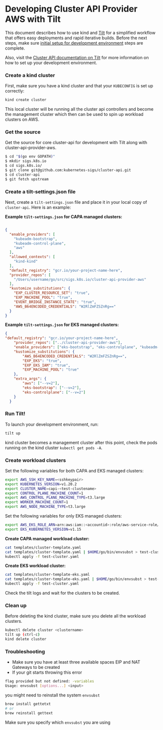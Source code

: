 #  Developing Cluster API Provider AWS  with Tilt
This document describes how to use kind and [Tilt][tilt] for a simplified workflow that offers easy deployments and rapid iterative builds.
Before the next steps, make sure [initial setup for development environment][Initial-setup-for-development-environment] steps are complete.

Also, visit the
[Cluster API documentation on Tilt][cluster_api_tilt] for more information on how to set up your development environment.

[tilt]: https://tilt.dev
[cluster_api_tilt]: https://master.cluster-api.sigs.k8s.io/developer/tilt.html
[Initial-setup-for-development-environment]: ./development.md/#initial-setup-for-development-environment

### Create a kind cluster
First, make sure you have a kind cluster and that your `KUBECONFIG` is set up correctly:

``` bash
kind create cluster
```
This local cluster will be running all the cluster api controllers and become the management cluster which then can be used to spin up workload clusters on AWS.

### Get the source

Get the source for core cluster-api for development with Tilt along with cluster-api-provider-aws.
```bash
$ cd "$(go env GOPATH)"
$ mkdir sigs.k8s.io
$ cd sigs.k8s.io/
$ git clone git@github.com:kubernetes-sigs/cluster-api.git
$ cd cluster-api
$ git fetch upstream
```

### Create a tilt-settings.json file

Next, create a `tilt-settings.json` file and place it in your local copy of `cluster-api`. Here is an example:

**Example `tilt-settings.json` for CAPA managed clusters:**

```json

{
  "enable_providers": [
    "kubeadm-bootstrap",
    "kubeadm-control-plane",
    "aws"
  ],
  "allowed_contexts": [
    "kind-kind"
  ],
  "default_registry": "gcr.io/your-project-name-here",
  "provider_repos": [
    "/Users/username/go/src/sigs.k8s.io/cluster-api-provider-aws"
  ],
  "kustomize_substitutions": {
    "EXP_CLUSTER_RESOURCE_SET": "true",
    "EXP_MACHINE_POOL": "true",
    "EVENT_BRIDGE_INSTANCE_STATE": "true",
    "AWS_B64ENCODED_CREDENTIALS": "W2RlZmFZSZnRg=="
  }
}
```

**Example `tilt-settings.json` for EKS managed clusters:**

```json
{
"default_registry": "gcr.io/your-project-name-here",
    "provider_repos": ["../cluster-api-provider-aws"],
    "enable_providers": ["eks-bootstrap", "eks-controlplane", "kubeadm-bootstrap", "kubeadm-control-plane", "aws"],
    "kustomize_substitutions": {
        "AWS_B64ENCODED_CREDENTIALS": "W2RlZmFZSZnRg==",
        "EXP_EKS": "true",
        "EXP_EKS_IAM": "true",
        "EXP_MACHINE_POOL": "true"
    },
    "extra_args": {
        "aws": ["--v=2"],
        "eks-bootstrap": ["--v=2"],
        "eks-controlplane": ["--v=2"]
    }
  }
```

### Run Tilt!

To launch your development environment, run:

``` bash
tilt up
```

kind cluster becomes a management cluster after this point, check the pods running on the kind cluster `kubectl get pods -A`.

### Create workload clusters

Set the following variables for both CAPA and EKS managed clusters:
```bash
export AWS_SSH_KEY_NAME=<sshkeypair>
export KUBERNETES_VERSION=v1.20.2
export CLUSTER_NAME=capi-<test-clustename>
export CONTROL_PLANE_MACHINE_COUNT=1
export AWS_CONTROL_PLANE_MACHINE_TYPE=t3.large
export WORKER_MACHINE_COUNT=1
export AWS_NODE_MACHINE_TYPE=t3.large
```

Set the following variables for only EKS managed clusters:

```bash
export AWS_EKS_ROLE_ARN=arn:aws:iam::<accountid>:role/aws-service-role/eks.amazonaws.com/AWSServiceRoleForAmazonEKS
export EKS_KUBERNETES_VERSION=v1.15
```

**Create CAPA managed workload cluster:**
```bash
cat templates/cluster-template.yaml 
cat templates/cluster-template.yaml | $HOME/go/bin/envsubst > test-cluster.yaml
kubectl apply -f test-cluster.yaml
```

**Create EKS workload cluster:**
```bash
cat templates/cluster-template-eks.yaml 
cat templates/cluster-template-eks.yaml | $HOME/go/bin/envsubst > test-cluster.yaml
kubectl apply -f test-cluster.yaml
```

Check the tilt logs and wait for the clusters to be created.

### Clean up

Before deleting the kind cluster, make sure you delete all the workload clusters.
```bash
kubectl delete cluster <clustername>
tilt up (ctrl-c)
kind delete cluster
```

### Troubleshooting

- Make sure you have at least three available spaces EIP and NAT Gateways to be created
- If your git starts throwing this error

```bash
flag provided but not defined: -variables
Usage: envsubst [options...] <input>
```

you might need to reinstall the system `envsubst`

```bash
brew install gettetxt
# or
brew reinstall gettext
```

Make sure you specify which `envsubst` you are using

